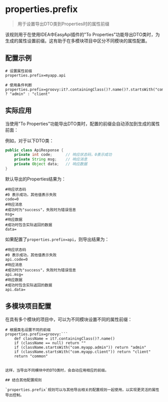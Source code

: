 # properties.prefix

> 用于设置导出DTO类到Properties时的属性前缀

该规则用于在使用IDEA中EasyApi插件的"To Properties"功能导出DTO类时，为生成的属性设置前缀。这有助于在多模块项目中区分不同模块的属性配置。

## 配置示例

```properties
# 设置属性前缀
properties.prefix=myapp.api

# 使用条件判断
properties.prefix=groovy:it?.containingClass()?.name()?.startsWith("com.myapp.admin") ? "admin" : "client"
```

## 实际应用

当使用"To Properties"功能导出DTO类时，配置的前缀会自动添加到生成的属性前面：

例如，对于以下DTO类：
```java
public class ApiResponse {
    private int code;      // 响应状态码，0表示成功
    private String msg;    // 响应消息
    private Object data;   // 响应数据
}
```

默认导出的Properties结果为：
```properties
#响应状态码
#0 表示成功，其他值表示失败
code=0
#响应消息
#成功时为"success"，失败时为错误信息
msg=
#响应数据
#成功时包含实际返回的数据
data=
```

如果配置了`properties.prefix=api`，则导出结果为：
```properties
#响应状态码
#0 表示成功，其他值表示失败
api.code=0
#响应消息
#成功时为"success"，失败时为错误信息
api.msg=
#响应数据
#成功时包含实际返回的数据
api.data=
```

## 多模块项目配置

在具有多个模块的项目中，可以为不同模块设置不同的属性前缀：

```properties
# 根据类名设置不同的前缀
properties.prefix=groovy:```
    def className = it?.containingClass()?.name()
    if (className == null) return ""
    if (className.startsWith("com.myapp.admin")) return "admin"
    if (className.startsWith("com.myapp.client")) return "client"
    return "common"
```
```

这样，当导出不同模块中的DTO类时，会自动应用相应的前缀。

## 结合其他配置规则

`properties.prefix`规则可以与其他导出相关的配置规则一起使用，以实现更灵活的属性导出控制。 